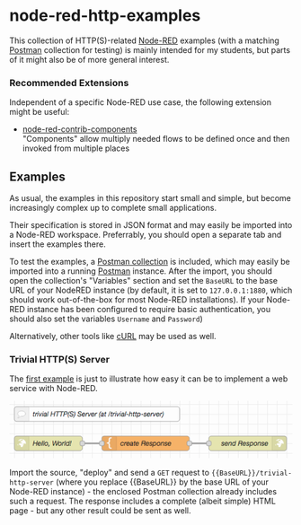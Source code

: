 # node-red-http-examples #

This collection of HTTP(S)-related [Node-RED](https://nodered.org/) examples (with a matching [Postman](https://www.postman.com/) collection for testing) is mainly intended for my students, but parts of it might also be of more general interest.

### Recommended Extensions ###

Independent of a specific Node-RED use case, the following extension might be useful:

* [node-red-contrib-components](https://github.com/ollixx/node-red-contrib-components)<br>"Components" allow multiply needed flows to be defined once and then invoked from multiple places

## Examples ##

As usual, the examples in this repository start small and simple, but become increasingly complex up to complete small applications.

Their specification is stored in JSON format and may easily be imported into a Node-RED workspace. Preferrably, you should open a separate tab and insert the examples there.

To test the examples, a [Postman collection](examples/PostmanCollection.json) is included, which may easily be imported into a running [Postman](https://www.postman.com/) instance. After the import, you should open the collection's "Variables" section and set the `BaseURL` to the base URL of your NodeRED instance (by default, it is set to `127.0.0.1:1880`, which should work out-of-the-box for most Node-RED installations). If your Node-RED instance has been configured to require basic authentication, you should also set the variables `Username` and `Password`)

Alternatively, other tools like [cURL](https://curl.se/) may be used as well.

### Trivial HTTP(S) Server ###

The [first example](examples/trivial-http-server.json) is just to illustrate how easy it can be to implement a web service with Node-RED.

![](examples/trivial-http-server.png)

Import the source, "deploy" and send a `GET` request to `{{BaseURL}}/trivial-http-server` (where you replace {{BaseURL}} by the base URL of your Node-RED instance) - the enclosed Postman collection already includes such a request. The response includes a complete (albeit simple) HTML page - but any other result could be sent as well.
